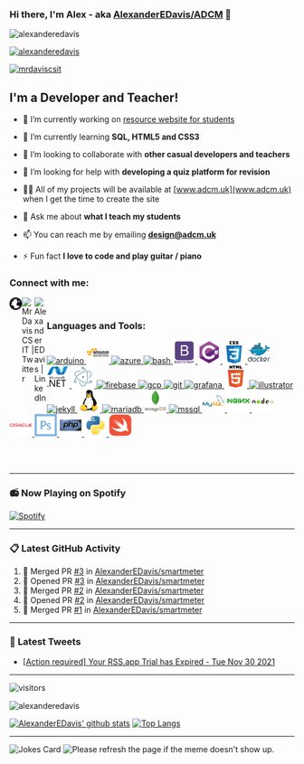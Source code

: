 ### Hi there, I'm Alex - aka [AlexanderEDavis/ADCM][website] 👋

<p align="left"> <img src="https://komarev.com/ghpvc/?username=alexanderedavis&label=Profile%20views&color=0e75b6&style=flat" alt="alexanderedavis" /> </p>

<p align="left"> <a href="https://github.com/ryo-ma/github-profile-trophy"><img src="https://github-profile-trophy.vercel.app/?username=alexanderedavis" alt="alexanderedavis" /></a> </p>

<p align="left"> <a href="https://twitter.com/mrdaviscsit" target="blank"><img src="https://img.shields.io/twitter/follow/mrdaviscsit?logo=twitter&style=for-the-badge" alt="mrdaviscsit" /></a> </p>

## I'm a Developer and Teacher!

- 🔭 I’m currently working on [resource website for students][website]

- 🌱 I’m currently learning **SQL, HTML5 and CSS3**

- 👯 I’m looking to collaborate with **other casual developers and teachers**

- 🤝 I’m looking for help with **developing a quiz platform for revision**

- 👨‍💻 All of my projects will be available at [www.adcm.uk](www.adcm.uk) when I get the time to create the site

- 💬 Ask me about **what I teach my students**

- 📫 You can reach me by emailing **design@adcm.uk**

- ⚡ Fun fact **I love to code and play guitar / piano**

### Connect with me:

[<img align="left" alt="RevisiQuiz" width="22px" src="https://raw.githubusercontent.com/iconic/open-iconic/master/svg/globe.svg" />][website]
[<img align="left" alt="MrDavisCSIT | Twitter" width="22px" src="https://cdn.jsdelivr.net/npm/simple-icons@v3/icons/twitter.svg" />][twitter]
[<img align="left" alt="AlexanderEDavis | LinkedIn" width="22px" src="https://cdn.jsdelivr.net/npm/simple-icons@v3/icons/linkedin.svg" />][linkedin]
<!--[<img align="left" alt="AlexanderEDavis | GPG Key" width="22px" src="https://simpleicons.org/icons/gnuprivacyguard.svg" />][pubkey]-->

<br />

### Languages and Tools:

<p align="left"> <a href="https://www.arduino.cc/" target="_blank"> <img src="https://cdn.worldvectorlogo.com/logos/arduino-1.svg" alt="arduino" width="40" height="40"/> </a> <a href="https://aws.amazon.com" target="_blank"> <img src="https://raw.githubusercontent.com/devicons/devicon/master/icons/amazonwebservices/amazonwebservices-original-wordmark.svg" alt="aws" width="40" height="40"/> </a> <a href="https://azure.microsoft.com/en-in/" target="_blank"> <img src="https://www.vectorlogo.zone/logos/microsoft_azure/microsoft_azure-icon.svg" alt="azure" width="40" height="40"/> </a> <a href="https://www.gnu.org/software/bash/" target="_blank"> <img src="https://www.vectorlogo.zone/logos/gnu_bash/gnu_bash-icon.svg" alt="bash" width="40" height="40"/> </a> <a href="https://getbootstrap.com" target="_blank"> <img src="https://raw.githubusercontent.com/devicons/devicon/master/icons/bootstrap/bootstrap-plain-wordmark.svg" alt="bootstrap" width="40" height="40"/> </a> <a href="https://www.w3schools.com/cs/" target="_blank"> <img src="https://raw.githubusercontent.com/devicons/devicon/master/icons/csharp/csharp-original.svg" alt="csharp" width="40" height="40"/> </a> <a href="https://www.w3schools.com/css/" target="_blank"> <img src="https://raw.githubusercontent.com/devicons/devicon/master/icons/css3/css3-original-wordmark.svg" alt="css3" width="40" height="40"/> </a> <a href="https://www.docker.com/" target="_blank"> <img src="https://raw.githubusercontent.com/devicons/devicon/master/icons/docker/docker-original-wordmark.svg" alt="docker" width="40" height="40"/> </a> <a href="https://dotnet.microsoft.com/" target="_blank"> <img src="https://raw.githubusercontent.com/devicons/devicon/master/icons/dot-net/dot-net-original-wordmark.svg" alt="dotnet" width="40" height="40"/> </a> <a href="https://www.electronjs.org" target="_blank"> <img src="https://raw.githubusercontent.com/devicons/devicon/master/icons/electron/electron-original.svg" alt="electron" width="40" height="40"/> </a> <a href="https://firebase.google.com/" target="_blank"> <img src="https://www.vectorlogo.zone/logos/firebase/firebase-icon.svg" alt="firebase" width="40" height="40"/> </a> <a href="https://cloud.google.com" target="_blank"> <img src="https://www.vectorlogo.zone/logos/google_cloud/google_cloud-icon.svg" alt="gcp" width="40" height="40"/> </a> <a href="https://git-scm.com/" target="_blank"> <img src="https://www.vectorlogo.zone/logos/git-scm/git-scm-icon.svg" alt="git" width="40" height="40"/> </a> <a href="https://grafana.com" target="_blank"> <img src="https://www.vectorlogo.zone/logos/grafana/grafana-icon.svg" alt="grafana" width="40" height="40"/> </a> <a href="https://www.w3.org/html/" target="_blank"> <img src="https://raw.githubusercontent.com/devicons/devicon/master/icons/html5/html5-original-wordmark.svg" alt="html5" width="40" height="40"/> </a> <a href="https://www.adobe.com/in/products/illustrator.html" target="_blank"> <img src="https://www.vectorlogo.zone/logos/adobe_illustrator/adobe_illustrator-icon.svg" alt="illustrator" width="40" height="40"/> </a> <a href="https://jekyllrb.com/" target="_blank"> <img src="https://www.vectorlogo.zone/logos/jekyllrb/jekyllrb-icon.svg" alt="jekyll" width="40" height="40"/> </a> <a href="https://www.linux.org/" target="_blank"> <img src="https://raw.githubusercontent.com/devicons/devicon/master/icons/linux/linux-original.svg" alt="linux" width="40" height="40"/> </a> <a href="https://mariadb.org/" target="_blank"> <img src="https://www.vectorlogo.zone/logos/mariadb/mariadb-icon.svg" alt="mariadb" width="40" height="40"/> </a> <a href="https://www.mongodb.com/" target="_blank"> <img src="https://raw.githubusercontent.com/devicons/devicon/master/icons/mongodb/mongodb-original-wordmark.svg" alt="mongodb" width="40" height="40"/> </a> <a href="https://www.microsoft.com/en-us/sql-server" target="_blank"> <img src="https://cdn.worldvectorlogo.com/logos/microsoft-sql-server.svg" alt="mssql" width="40" height="40"/> </a> <a href="https://www.mysql.com/" target="_blank"> <img src="https://raw.githubusercontent.com/devicons/devicon/master/icons/mysql/mysql-original-wordmark.svg" alt="mysql" width="40" height="40"/> </a> <a href="https://www.nginx.com" target="_blank"> <img src="https://raw.githubusercontent.com/devicons/devicon/master/icons/nginx/nginx-original.svg" alt="nginx" width="40" height="40"/> </a> <a href="https://nodejs.org" target="_blank"> <img src="https://raw.githubusercontent.com/devicons/devicon/master/icons/nodejs/nodejs-original-wordmark.svg" alt="nodejs" width="40" height="40"/> </a> <a href="https://www.oracle.com/" target="_blank"> <img src="https://raw.githubusercontent.com/devicons/devicon/master/icons/oracle/oracle-original.svg" alt="oracle" width="40" height="40"/> </a> <a href="https://www.photoshop.com/en" target="_blank"> <img src="https://raw.githubusercontent.com/devicons/devicon/master/icons/photoshop/photoshop-line.svg" alt="photoshop" width="40" height="40"/> </a> <a href="https://www.php.net" target="_blank"> <img src="https://raw.githubusercontent.com/devicons/devicon/master/icons/php/php-original.svg" alt="php" width="40" height="40"/> </a> <a href="https://www.python.org" target="_blank"> <img src="https://raw.githubusercontent.com/devicons/devicon/master/icons/python/python-original.svg" alt="python" width="40" height="40"/> </a> <a href="https://developer.apple.com/swift/" target="_blank"> <img src="https://raw.githubusercontent.com/devicons/devicon/master/icons/swift/swift-original.svg" alt="swift" width="40" height="40"/> </a> </p>

<br />
<br />

---

### 📻 Now Playing on Spotify
[![Spotify](https://adcm-spotify.vercel.app/api/spotify)](https://open.spotify.com/user/alex_davis95)

---

### 📋 Latest GitHub Activity
<!--START_SECTION:activity-->
1. 🎉 Merged PR [#3](https://github.com/AlexanderEDavis/smartmeter/pull/3) in [AlexanderEDavis/smartmeter](https://github.com/AlexanderEDavis/smartmeter)
2. 💪 Opened PR [#3](https://github.com/AlexanderEDavis/smartmeter/pull/3) in [AlexanderEDavis/smartmeter](https://github.com/AlexanderEDavis/smartmeter)
3. 🎉 Merged PR [#2](https://github.com/AlexanderEDavis/smartmeter/pull/2) in [AlexanderEDavis/smartmeter](https://github.com/AlexanderEDavis/smartmeter)
4. 💪 Opened PR [#2](https://github.com/AlexanderEDavis/smartmeter/pull/2) in [AlexanderEDavis/smartmeter](https://github.com/AlexanderEDavis/smartmeter)
5. 🎉 Merged PR [#1](https://github.com/AlexanderEDavis/smartmeter/pull/1) in [AlexanderEDavis/smartmeter](https://github.com/AlexanderEDavis/smartmeter)
<!--END_SECTION:activity-->

---

### 🐤 Latest Tweets
<!-- TWEET-POST-LIST:START -->
- [[Action required] Your RSS.app Trial has Expired - Tue Nov 30 2021](https://rss.app)
<!-- TWEET-POST-LIST:END -->

---

![visitors](https://visitor-badge.glitch.me/badge?AlexanderEDavis=AlexanderEDavis)

<p><img align="center" src="https://github-readme-streak-stats.herokuapp.com/?user=alexanderedavis&theme=dark" alt="alexanderedavis" /></p

[![AlexanderEDavis' github stats](https://github-readme-stats.alexanderedavis.vercel.app/api?username=AlexanderEDavis&count_private=true&show_icons=true&theme=dark&locale=en)](https://github.com/AlexanderEDavis)
[![Top Langs](https://github-readme-stats.alexanderedavis.vercel.app/api/top-langs/?username=AlexanderEDavis&show_icons=true&theme=dark&locale=en&layout=compact)](https://github.com/AlexanderEDavis)

---
![Jokes Card](https://readme-jokes.vercel.app/api)
<img src='https://random-memer.herokuapp.com/' title="Meme" alt="Please refresh the page if the meme doesn't show up.">

[website]: https://www.revisiquiz.com
[twitter]: https://twitter.com/mrdaviscsit
[linkedin]: https://www.linkedin.com/in/alexanderedavis/
[pubkey]: https://raw.githubusercontent.com/AlexanderEDavis/AlexanderEDavis/master/public.asc
